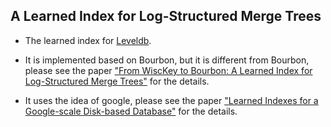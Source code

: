 ## A Learned Index for Log-Structured Merge Trees

- The learned index for [Leveldb](https://github.com/google/leveldb).

- It is implemented based on Bourbon, but it is different from Bourbon, please see the paper ["From WiscKey to Bourbon: A Learned Index for
Log-Structured Merge Trees"](https://www.usenix.org/system/files/osdi20-dai_0.pdf) for the details.

- It uses the idea of google, please see the paper ["Learned Indexes for a Google-scale Disk-based Database"](http://mlforsystems.org/assets/papers/neurips2020/learned_abu-libdeh_2020.pdf) for the details.
